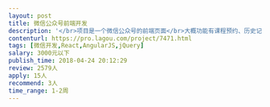 ```yaml
---                
layout: post       
title: 微信公众号前端开发           
description: '</br>项目是一个微信公众号的前端页面</br>大概功能有课程预约、历史记录、充值购课</br>现有一套前端，但做的不好，所以想从新开发。</br>新的技术框架想做单页面应用，想找熟练vue、react、angular框架，能把页面写的棒棒哒，手又快的大神~~</br>'     
contenturl: https://pro.lagou.com/project/7471.html      
tags: [微信开发,React,AngularJS,jQuery]            
salary: 3000元以下          
publish_time: 2018-04-24 20:12:29         
review: 2579人                   
apply: 15人                   
recommend: 3人                   
time_range: 1-2周              
---                 
```

